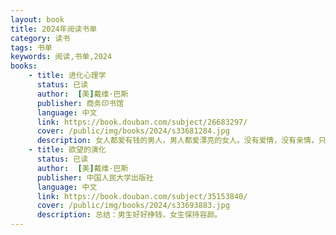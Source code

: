 ```yaml
---
layout: book
title: 2024年阅读书单
category: 读书
tags: 书单
keywords: 阅读,书单,2024
books:
    - title: 进化心理学
      status: 已读
      author:  [美]戴维·巴斯
      publisher: 商务印书馆
      language: 中文
      link: https://book.douban.com/subject/26683297/
      cover: /public/img/books/2024/s33681284.jpg
      description: 女人都爱有钱的男人，男人都爱漂亮的女人。没有爱情，没有亲情，只有繁衍繁衍繁衍，令人看的绝望和冷静的一本书。
    - title: 欲望的演化
      status: 已读
      author:  [美]戴维·巴斯
      publisher: 中国人民大学出版社
      language: 中文
      link: https://book.douban.com/subject/35153840/
      cover: /public/img/books/2024/s33693883.jpg
      description: 总结：男生好好挣钱，女生保持容颜。
---
```





     
  
